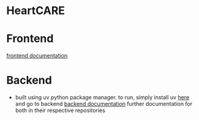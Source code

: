 # HeartCARE

# Frontend
[frontend documentation](/app/frontend/README.md)
# Backend
- built using uv python package manager. to run, simply install uv [here](https://docs.astral.sh/uv/getting-started/installation/#standalone-installer) and go to backend
[backend documentation](/app/backend/README.md)
further documentation for both in their respective repositories
